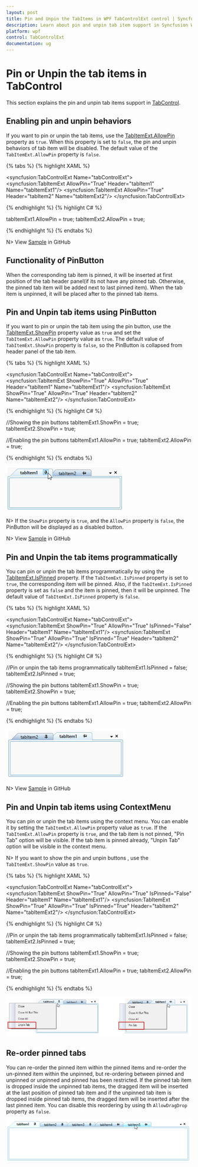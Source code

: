 ```yaml
---
layout: post
title: Pin and Unpin the TabItems in WPF TabControlExt control | Syncfusion
description: Learn about pin and unpin tab item support in Syncfusion WPF TabControlExt control and more details about the control features.
platform: wpf
control: TabControlExt
documentation: ug
---
```


# Pin or Unpin the tab items in TabControl

This section explains the pin and unpin tab items support in [TabControl](https://help.syncfusion.com/cr/wpf/Syncfusion.Tools.Wpf~Syncfusion.Windows.Tools.Controls.TabControlExt.html). 

## Enabling pin and unpin behaviors

If you want to pin or unpin the tab items, use the [TabItemExt.AllowPin](https://help.syncfusion.com/cr/cref_files/wpf/Syncfusion.Tools.Wpf~Syncfusion.Windows.Tools.Controls.TabItemExt~AllowPin.html) property as `true`. When this property is set to `false`, the pin and unpin behaviors of tab item will be disabled. The default value of the `TabItemExt.AllowPin` property is `false`.

{% tabs %}
{% highlight XAML %}
 
<syncfusion:TabControlExt  Name="tabControlExt">
    <syncfusion:TabItemExt AllowPin="True"
                           Header="tabItem1" Name="tabItemExt1"/>
    <syncfusion:TabItemExt AllowPin="True" 
                           Header="tabItem2" Name="tabItemExt2"/>
</syncfusion:TabControlExt>

{% endhighlight %}
{% highlight C# %}

tabItemExt1.AllowPin = true;
tabItemExt2.AllowPin = true;

{% endhighlight %}
{% endtabs %}

N> View [Sample](https://github.com/SyncfusionExamples/syncfusion-wpf-tabcontrolext-examples/tree/master/Samples/Pin-UnPin) in GitHub

## Functionality of PinButton

 When the corresponding tab item is pinned, it will be inserted at first position of the tab header panel(if its not have any pinned tab. Otherwise, the pinned tab item will be added next to last pinned item). When the tab item is unpinned, it will be placed after to the pinned tab items.

## Pin and Unpin tab items using PinButton

If you want to pin or unpin the tab item using the pin button, use the [TabItemExt.ShowPin](https://help.syncfusion.com/cr/cref_files/wpf/Syncfusion.Tools.Wpf~Syncfusion.Windows.Tools.Controls.TabItemExt~ShowPin.html) property value as `true` and set the `TabItemExt.AllowPin` property value as `true`. The default value of `TabItemExt.ShowPin` property is `false`, so the PinButton is collapsed from header panel of the tab item.

{% tabs %}
{% highlight XAML %}

<syncfusion:TabControlExt  Name="tabControlExt">
    <syncfusion:TabItemExt ShowPin="True" 
                           AllowPin="True"
                           Header="tabItem1" Name="tabItemExt1"/>
    <syncfusion:TabItemExt ShowPin="True" 
                           AllowPin="True" 
                           Header="tabItem2" Name="tabItemExt2"/>
</syncfusion:TabControlExt>

{% endhighlight %}
{% highlight C# %}

//Showing the pin buttons
tabItemExt1.ShowPin = true;
tabItemExt2.ShowPin = true;

//Enabling the pin buttons
tabItemExt1.AllowPin = true;
tabItemExt2.AllowPin = true;

{% endhighlight %}
{% endtabs %}

![Displaying PinButton to specific items](pin-unpin-tabs-images\displaying-pinbutton.png)

N> If the `ShowPin` property is `true`, and the `AllowPin` property is `false`, the PinButton will be displayed as a disabled button.

N> View [Sample](https://github.com/SyncfusionExamples/syncfusion-wpf-tabcontrolext-examples/tree/master/Samples/Pin-UnPin) in GitHub

## Pin and Unpin the tab items programmatically

You can pin or unpin the tab items programmatically by using the [TabItemExt.IsPinned](https://help.syncfusion.com/cr/cref_files/wpf/Syncfusion.Tools.Wpf~Syncfusion.Windows.Tools.Controls.TabItemExt~IsPinned.html) property. If the `TabItemExt.IsPinned` property is set to `true`, the corresponding item will be pinned. Also, if the `TabItemExt.IsPinned` property is set as `false` and the item is pinned, then it will be unpinned. The default value of `TabItemExt.IsPinned` property is `false`.

{% tabs %}
{% highlight XAML %}

<syncfusion:TabControlExt Name="tabControlExt">
    <syncfusion:TabItemExt ShowPin="True" 
                           AllowPin="True"
                           IsPinned="False"
                           Header="tabItem1" Name="tabItemExt1"/>
    <syncfusion:TabItemExt ShowPin="True" 
                           AllowPin="True" 
                           IsPinned="True"
                           Header="tabItem2" Name="tabItemExt2"/>
</syncfusion:TabControlExt>

{% endhighlight %}
{% highlight C# %}

//Pin or unpin the tab items programmatically
tabItemExt1.IsPinned = false;
tabItemExt2.IsPinned = true;

//Showing the pin buttons
tabItemExt1.ShowPin = true;
tabItemExt2.ShowPin = true;

//Enabling the pin buttons
tabItemExt1.AllowPin = true;
tabItemExt2.AllowPin = true;

{% endhighlight %}
{% endtabs %}

![Tab items pinned and unpinned programmatically](pin-unpin-tabs-images\Ispinned-pinbutton.png)

N> View [Sample](https://github.com/SyncfusionExamples/syncfusion-wpf-tabcontrolext-examples/tree/master/Samples/Pin-UnPin) in GitHub

## Pin and Unpin tab items using ContextMenu

You can pin or unpin the tab items using the context menu. You can enable it by setting the `TabItemExt.AllowPin` property value as `true`. If the `TabItemExt.AllowPin` property is `true`, and the tab item is not pinned, "Pin Tab" option will be visible. If the tab item is pinned already, "Unpin Tab" option will be visible in the context menu. 

N> If you want to show the pin and unpin buttons , use the `TabItemExt.ShowPin` value as `true`.

{% tabs %}
{% highlight XAML %}

<syncfusion:TabControlExt Name="tabControlExt">
    <syncfusion:TabItemExt ShowPin="True" 
                           AllowPin="True"
                           IsPinned="False"
                           Header="tabItem1" Name="tabItemExt1"/>
    <syncfusion:TabItemExt ShowPin="True" 
                           AllowPin="True" 
                           IsPinned="True"
                           Header="tabItem2" Name="tabItemExt2"/>
</syncfusion:TabControlExt>

{% endhighlight %}
{% highlight C# %}

//Pin or unpin the tab items programmatically
tabItemExt1.IsPinned = false;
tabItemExt2.IsPinned = true;

//Showing the pin buttons
tabItemExt1.ShowPin = true;
tabItemExt2.ShowPin = true;

//Enabling the pin buttons
tabItemExt1.AllowPin = true;
tabItemExt2.AllowPin = true;

{% endhighlight %}
{% endtabs %}

![Displays option to pin and Unpin the tab items](pin-unpin-tabs-images\unpintab-option-contextmenu.png)

## Re-order pinned tabs

You can re-order the pinned item within the pinned items and re-order the un-pinned item within the unpinned, but re-ordering between pinned and unpinned or unpinned and pinned has been restricted. If the pinned tab item is dropped inside the unpinned tab items, the dragged item will be inserted at the last position of pinned tab item and if the unpinned tab item is dropped inside pinned tab items, the dragged item will be inserted after the last pinned item. You can disable this reordering by using th `AllowDragDrop` property as `false`.

![Re-ordering pin and unpinned tab items](pin-unpin-tabs-images\Reorder.gif)